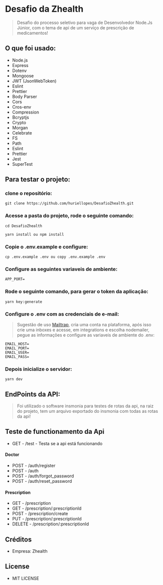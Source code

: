 # Desafio da Zhealth

> Desafio do processo seletivo para vaga de Desenvolvedor Node.Js Júnior, com o tema de api de um serviço de prescrição de medicamentos!

## O que foi usado:

- Node.js
- Express
- Dotenv
- Mongoose
- JWT (JsonWebToken)
- Eslint
- Prettier
- Body Parser
- Cors
- Cros-env
- Compression
- Bcryptjs
- Crypto
- Morgan
- Celebrate
- FS
- Path
- Eslint
- Prettier
- Jest
- SuperTest

## Para testar o projeto:

### clone o repositório:

````
git clone https://github.com/huriellopes/DesafioZhealth.git
````

### Acesse a pasta do projeto, rode o seguinte comando:

````
cd DesafioZhealth

yarn install ou npm install
````

### Copie o .env.example e configure:

````
cp .env.example .env ou copy .env.example .env
````

### Configure as seguintes variaveis de ambiente:

````
APP_PORT=
````

### Rode o seguinte comando, para gerar o token da aplicação:

````
yarn key:generate
````

### Configure o .env com as credenciais de e-mail:

> Sugestão de uso [Mailtrap](https://mailtrap.io/), cria uma conta na plataforma, após isso crie uma inboxes e acesse, em integrations e escolha nodemailer, pegue as informações e configure as variaveis de ambiente do .env:

````
EMAIL_HOST=
EMAIL_PORT=
EMAIL_USER=
EMAIL_PASS=
````

### Depois inicialize o servidor:

````
yarn dev
````

## EndPoints da API:

> Foi utilizado o software insmonia para testes de rotas da api, na raiz do projeto, tem um arquivo exportado do insmonia com todas as rotas da api!

## Teste de functionamento da Api
  - GET - /test - Testa se a api está funcionando

#### Doctor
  - POST - /auth/register
  - POST - /auth
  - POST - /auth/forgot_password
  - POST - /auth/reset_password

#### Prescription
  - GET - /prescription
  - GET - /prescription/:prescriptionId
  - POST - /prescription/create
  - PUT - /prescription/:prescriptionId
  - DELETE - /prescription/:prescriptionId

## Créditos

- Empresa: Zhealth

## License

- MIT LICENSE
